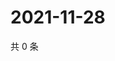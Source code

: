 # 2021-11-28

共 0 条

<!-- BEGIN WEIBO -->
<!-- 最后更新时间 Sun Nov 28 2021 04:11:31 GMT+0800 (China Standard Time) -->

<!-- END WEIBO -->
